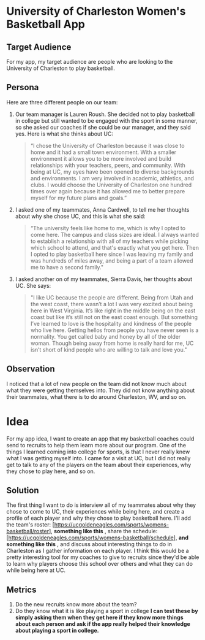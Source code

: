 
# University of Charleston Women's Basketball App

## Target Audience
For my app, my target audience are people who are looking to the University 
of Charleston to play basketball.

## Persona
Here are three different people on our team:
1.	Our team manager is Lauren Roush. She decided not to play basketball in college but
      still wanted to be engaged with the sport in some manner, so she asked our 
      coaches if she could be our manager, and they said yes. Here is what she thinks about UC:
      >“I chose the University of Charleston because it was close to home and it had a
      small town environment. With a smaller environment it allows you to be more
      involved and build relationships with your teachers, peers, and community.
      With being at UC, my eyes have been opened to diverse backgrounds and environments.
      I am very involved in academic, athletics, and clubs. I would choose the
      University of Charleston one hundred times over again because it has allowed
      me to better prepare myself for my future plans and goals.”
2.	I asked one of my teammates, Anna Cardwell, to tell me her thoughts about why
      she chose UC, and this is what she said: 
      >“The university feels like home to me, which is why I opted to come here. 
      The campus and class sizes are ideal. I always wanted to establish a 
      relationship with all of my teachers while picking which school to attend, 
      and that's exactly what you get here. Then I opted to play 
      basketball here since I was leaving my family and was hundreds of 
      miles away, and being a part of a team allowed me to have a second family."
3.  I asked another on of my teammates, Sierra Davis, her thoughts about UC. She says:
      >"I like UC because the people are different. Being from Utah and the west coast,
      there wasn’t a lot I was very excited about being here in West Virginia.
      It’s like right in the middle being on the east coast but like it’s still
      not on the east coast enough. But something I’ve learned to love is the hospitality
      and kindness of the people who live here. Getting hellos from people you have never
      seen is a normality. You get called baby and honey by all of the older woman.
      Though being away from home is really hard for me, UC isn’t short of kind
      people who are willing to talk and love you."


## Observation
I noticed that a lot of new people on the team did not know much
about what they were getting themselves into. They did not know anything 
about their teammates, what there is to do around Charleston, WV, and so 
on.

# Idea
For my app idea, I want to create an app that my basketball coaches 
could send to recruits to help them learn more about our program. 
One of the things I learned coming into college for sports, is that I never 
really knew what I was getting myself into. I came for a visit at UC, 
but I did not really get to talk to any of the players on the team about 
their experiences, why they chose to play here, and so on.


## Solution
The first thing I want to do is interview all of my teammates about why 
they chose to come to UC, their experiences while being here, and create a profile 
of each player and why they chose to play basketball here. 
I'll add the team's roster: [https://ucgoldeneagles.com/sports/womens-basketball/roster], 
**something like this** , share the schedule:
[https://ucgoldeneagles.com/sports/womens-basketball/schedule], **and something like this** ,
and discuss about interesting things to do in Charleston as I gather information 
on each player. I think this would be a pretty interesting tool for my coaches to give to 
recruits since they'd be able to learn why players choose this school over 
others and what they can do while being here at UC.

## Metrics
1. Do the new recruits know more about the team?
2. Do they know what it is like playing a sport in college
      **I can test these by simply asking them when they
   get here if they know more things about each person
   and ask if the app really helped their knowledge about
   playing a sport in college.**
   